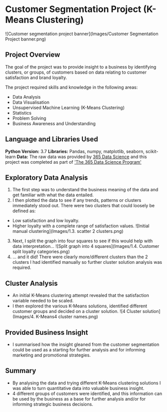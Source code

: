 # Customer Segmentation Project (K-Means Clustering)
![Customer segmentation project banner](Images/Customer Segmentation Project banner.png)
## Project Overview 
The goal of the project was to provide insight to a business by identifying clusters, or groups, of customers based on data relating to customer satisfaction and brand loyalty. 

The project required skills and knowledge in the following areas:
* Data Analysis
* Data Visualisation
* Unsupervised Machine Learning (K-Means Clustering)
* Statistics
* Problem Solving
* Business Awareness and Understanding
## Language and Libraries Used
**Python Version:** 3.7
**Libraries:** Pandas, numpy, matplotlib, seaborn, scikit-learn
**Data:** The raw data was provided by [365 Data Science](https://365datascience.com) and this project was completed as part of ['The 365 Data Science Program'](https://365datascience.com)
## Exploratory Data Analysis
1. The first step was to understand the business meaning of the data and get familiar with what the data entailed. 
2. I then plotted the data to see if any trends, patterns or clusters immediately stood out. There were two clusters that could loosely be defined as:
  * Low satisfaction and low loyalty. 
  * Higher loyalty with a complete range of satisfaction values.
![Initial manual clustering](Images/1.3. scatter 2 clusters.png)
3. Next, I split the graph into four squares to see if this would help with data interpretation… 
![Split graph into 4 squares](Images/1.4. Customer split loyalty categories.png)
4. ... and it did! There were clearly more/different clusters than the 2 clusters I had identified manually so further cluster solution analysis was required.
## Cluster Analysis
* An initial K-Means clustering attempt revealed that the satisfaction variable needed to be scaled.
* I then explored the various K-Means solutions, identified different customer groups and decided on a cluster solution.
![4 Cluster solution](Images/4. K-Means4 cluster names.png)
## Provided Business Insight
* I summarised how the insight gleaned from the customer segmentation could be used as a starting for further analysis and for informing marketing and promotional strategies. 
## Summary
* By analysing the data and trying different K-Means clustering solutions I was able to turn quantitative data into valuable business insight.
* 4 different groups of customers were identified, and this information can be used by the business as a base for further analysis and/or for informing strategic business decisions.
